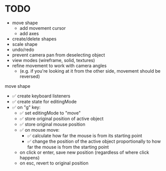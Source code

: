 # TODO

- move shape
  - add movement cursor
  - add axes
- create/delete shapes
- scale shape
- undo/redo
- prevent camera pan from deselecting object
- view modes (wireframe, solid, textures)
- refine movement to work with camera angles
  - (e.g. if you're looking at it from the other side, movement should be reversed)


move shape
  - ✅ create keyboard listeners
  - ✅ create state for editingMode
  - ✅ on "g" key:
    - ✅ set editingMode to "move"
    - ✅ store original position of active object
    - ✅ store original mouse position
    - ✅ on mouse move:
      - ✅ calculate how far the mouse is from its starting point
      - ✅ change the position of the active object proportionally to how far the mouse is from the starting point
    - on click or enter, save new position (regardless of where click happens)
    - on esc, revert to original position
